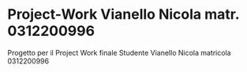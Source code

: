 # Project-Work Vianello Nicola matr. 0312200996
Progetto per il Project Work finale
Studente Vianello Nicola matricola 0312200996
